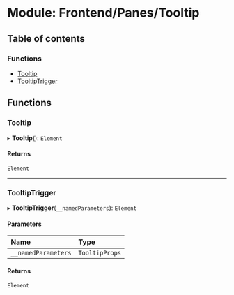 # Module: Frontend/Panes/Tooltip

## Table of contents

### Functions

- [Tooltip](Frontend_Panes_Tooltip.md#tooltip)
- [TooltipTrigger](Frontend_Panes_Tooltip.md#tooltiptrigger)

## Functions

### Tooltip

▸ **Tooltip**(): `Element`

#### Returns

`Element`

---

### TooltipTrigger

▸ **TooltipTrigger**(`__namedParameters`): `Element`

#### Parameters

| Name                | Type           |
| :------------------ | :------------- |
| `__namedParameters` | `TooltipProps` |

#### Returns

`Element`
